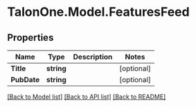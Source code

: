 
# TalonOne.Model.FeaturesFeed

## Properties

Name | Type | Description | Notes
------------ | ------------- | ------------- | -------------
**Title** | **string** |  | [optional] 
**PubDate** | **string** |  | [optional] 

[[Back to Model list]](../README.md#documentation-for-models)
[[Back to API list]](../README.md#documentation-for-api-endpoints)
[[Back to README]](../README.md)


